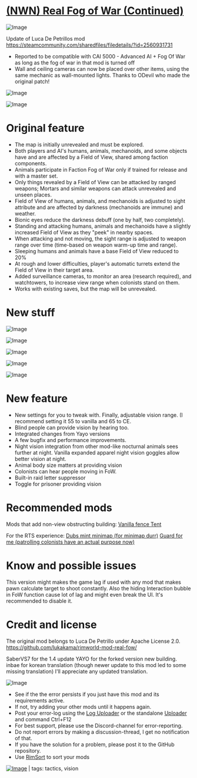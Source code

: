 # [(NWN) Real Fog of War (Continued)](https://steamcommunity.com/sharedfiles/filedetails/?id=3391128917)

![Image](https://i.imgur.com/buuPQel.png)

Update of Luca De Petrillos mod https://steamcommunity.com/sharedfiles/filedetails/?id=2560931731

- Reported to be compatible with CAI 5000 - Advanced AI + Fog Of War as long as the fog of war in that mod is turned off
 - Wall and ceiling cameras can now be placed over other items, using the same mechanic as wall-mounted lights. Thanks to ODevil who made the original patch!

![Image](https://i.imgur.com/pufA0kM.png)
	
![Image](https://i.imgur.com/Z4GOv8H.png)

#  Original feature 



  - The map is initially unrevealed and must be explored.
  - Both players and AI's humans, animals, mechanoids, and some objects have and are affected by a Field of View, shared among faction components.
  - Animals participate in Faction Fog of War only if trained for release and with a master set.
  - Only things revealed by a Field of View can be attacked by ranged weapons; Mortars and similar weapons can attack unrevealed and unseen places.
  - Field of View of humans, animals, and mechanoids is adjusted to sight attribute and are affected by darkness (mechanoids are immune) and weather.
  - Bionic eyes reduce the darkness debuff (one by half, two completely).
  - Standing and attacking humans, animals and mechanoids have a slightly increased Field of View as they "peek" in nearby spaces.
  - When attacking and not moving, the sight range is adjusted to weapon range over time (time-based on weapon warm-up time and range).
  - Sleeping humans and animals have a base Field of View reduced to 20%
  - At rough and lower difficulties, player's automatic turrets extend the Field of View in their target area.
  - Added surveillance cameras, to monitor an area (research required), and watchtowers, to increase view range when colonists stand on them.
  - Works with existing saves, but the map will be unrevealed.



#  New stuff

![Image](https://i.imgur.com/xsz4cBX.png)

![Image](https://i.imgur.com/DOv7EBE.png)

![Image](https://i.imgur.com/edLM0pX.png)

![Image](https://i.imgur.com/6T54lIo.png)

![Image](https://i.imgur.com/qMcT6Dq.png)

#  New feature 



- New settings for you to tweak with. Finally, adjustable vision range. (I recommend setting it 55 to vanilla and 65 to CE.
- Blind people can provide vision by hearing too.
- Integrated changes from Yayo versions
- A few bugfix and performance improvements.
- Night vision integration from other mod-like nocturnal animals sees further at night. Vanilla expanded apparel night vision goggles allow better vision at night.
- Animal body size matters at providing vision
- Colonists can hear people moving in FoW.
- Built-in raid letter suppressor
- Toggle for prisoner providing vision


#  Recommended mods

Mods that add non-view obstructing building:
[ Vanilla fence ](https://steamcommunity.com/sharedfiles/filedetails/?id=2050680665&amp;searchtext=fence)
[ Tent ](https://steamcommunity.com/sharedfiles/filedetails/?id=2407128339&amp;searchtext=tent)

For the RTS experience:
[ Dubs mint minimap (for minimap durr)](https://steamcommunity.com/sharedfiles/filedetails/?id=1662119905&amp;searchtext=dubs+minimap)
[Guard for me (patrolling colonists have an actual purpose now)](https://steamcommunity.com/sharedfiles/filedetails/?id=1855885448)
# Know and possible issues

This version might makes the game lag if used with any mod that makes pawn calculate target to shoot constantly.
Also the hiding Interaction bubble in FoW function cause lot of lag and might even break the UI. It's recommended to disable it.
# Credit and license 

The original mod belongs to Luca De Petrillo under Apache License 2.0.
https://github.com/lukakama/rimworld-mod-real-fow/

SaberVS7 for the 1.4 update
YAYO for the forked version new building.
inbae for korean translation (though newer update to this mod led to some missing translation) I'll appreciate any updated translation.

![Image](https://i.imgur.com/PwoNOj4.png)



-  See if the the error persists if you just have this mod and its requirements active.
-  If not, try adding your other mods until it happens again.
-  Post your error-log using the [Log Uploader](https://steamcommunity.com/sharedfiles/filedetails/?id=2873415404) or the standalone [Uploader](https://steamcommunity.com/sharedfiles/filedetails/?id=2873415404) and command Ctrl+F12
-  For best support, please use the Discord-channel for error-reporting.
-  Do not report errors by making a discussion-thread, I get no notification of that.
-  If you have the solution for a problem, please post it to the GitHub repository.
-  Use [RimSort](https://github.com/RimSort/RimSort/releases/latest) to sort your mods

 

[![Image](https://img.shields.io/github/v/release/emipa606/NWNRealFogOfWar?label=latest%20version&style=plastic&color=9f1111&labelColor=black)](https://steamcommunity.com/sharedfiles/filedetails/changelog/3391128917) | tags:  tactics,  vision
